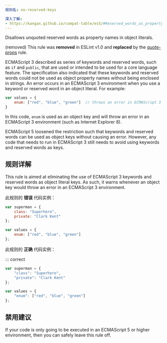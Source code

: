 ```yaml
---
规则名: no-reserved-keys

深入了解:
- https://kangax.github.io/compat-table/es5/#Reserved_words_as_property_names
---
```


Disallows unquoted reserved words as property names in object literals.

(removed) This rule was **removed** in ESLint v1.0 and **replaced** by the [quote-props](quote-props) rule.

ECMAScript 3 described as series of keywords and reserved words, such as `if` and `public`, that are used or intended to be used for a core language feature. The specification also indicated that these keywords and reserved words could not be used as object property names without being enclosed in strings. An error occurs in an ECMAScript 3 environment when you use a keyword or reserved word in an object literal. For example:

```js
var values = {
    enum: ["red", "blue", "green"]  // throws an error in ECMAScript 3
}
```

In this code, `enum` is used as an object key and will throw an error in an ECMAScript 3 environment (such as Internet Explorer 8).

ECMAScript 5 loosened the restriction such that keywords and reserved words can be used as object keys without causing an error. However, any code that needs to run in ECMAScript 3 still needs to avoid using keywords and reserved words as keys.

## 规则详解

This rule is aimed at eliminating the use of ECMAScript 3 keywords and reserved words as object literal keys. As such, it warns whenever an object key would throw an error in an ECMAScript 3 environment.

此规则的 **错误** 代码实例：



```js
var superman = {
    class: "Superhero",
    private: "Clark Kent"
};

var values = {
    enum: ["red", "blue", "green"]
};
```

此规则的 **正确** 代码实例：

::: correct

```js
var superman = {
    "class": "Superhero",
    "private": "Clark Kent"
};

var values = {
    "enum": ["red", "blue", "green"]
};
```

## 禁用建议

If your code is only going to be executed in an ECMAScript 5 or higher environment, then you can safely leave this rule off.
